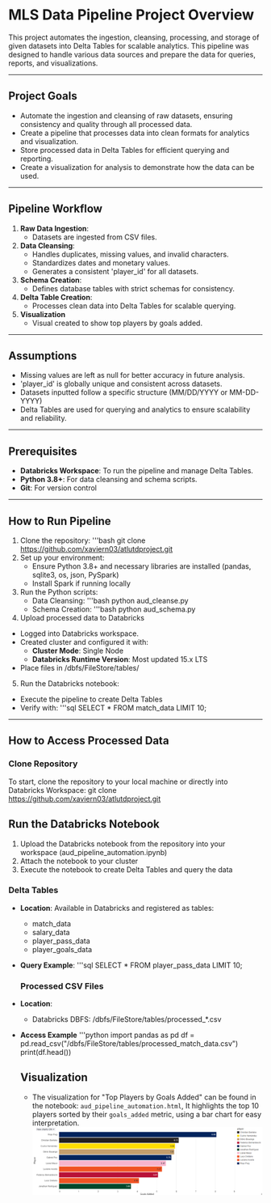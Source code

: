 # MLS Data Pipeline Project Overview
This project automates the ingestion, cleansing, processing, and storage of given datasets into Delta Tables for scalable analytics. This pipeline was designed to handle various data sources and prepare the data for queries, reports, and visualizations.

---

## Project Goals
- Automate the ingestion and cleansing of raw datasets, ensuring consistency and quality through all processed data.
- Create a pipeline that processes data into clean formats for analytics and visualization.
- Store processed data in Delta Tables for efficient querying and reporting.
- Create a visualization for analysis to demonstrate how the data can be used.

---

## Pipeline Workflow
1. **Raw Data Ingestion**:
   - Datasets are ingested from CSV files.
2. **Data Cleansing**:
   - Handles duplicates, missing values, and invalid characters.
   - Standardizes dates and monetary values.
   - Generates a consistent 'player_id' for all datasets.
3. **Schema Creation**:
   - Defines database tables with strict schemas for consistency.
4. **Delta Table Creation**:
   - Processes clean data into Delta Tables for scalable querying.
5. **Visualization**
   - Visual created to show top players by goals added.

---

## Assumptions
  - Missing values are left as null for better accuracy in future analysis.
  - 'player_id' is globally unique and consistent across datasets.
  - Datasets inputted follow a specific structure (MM/DD/YYYY or MM-DD-YYYY)
  - Delta Tables are used for querying and analytics to ensure scalability and reliability.

---
  
## Prerequisites
- **Databricks Workspace**: To run the pipeline and manage Delta Tables.
- **Python 3.8+**: For data cleansing and schema scripts.
- **Git**: For version control

---

## How to Run Pipeline
  1. Clone the repository:
     '''bash
     git clone https://github.com/xaviern03/atlutdproject.git
2. Set up your environment:
   - Ensure Python 3.8+ and necessary libraries are installed (pandas, sqlite3, os, json, PySpark)
   - Install Spark if running locally
3. Run the Python scripts:
   - Data Cleansing:
     '''bash
     python aud_cleanse.py
   - Schema Creation:
     '''bash
     python aud_schema.py
4. Upload processed data to Databricks
  - Logged into Databricks workspace.
  - Created cluster and configured it with:
      - **Cluster Mode**: Single Node
      - **Databricks Runtime Version**: Most updated 15.x LTS
  - Place files in /dbfs/FileStore/tables/
5. Run the Databricks notebook:
  - Execute the pipeline to create Delta Tables
  - Verify with:
    '''sql
    SELECT * FROM match_data LIMIT 10;

---

## How to Access Processed Data
### Clone Repository
To start, clone the repository to your local machine or directly into Databricks Workspace:
git clone https://github.com/xaviern03/atlutdproject.git

## Run the Databricks Notebook
1. Upload the Databricks notebook from the repository into your workspace (aud_pipeline_automation.ipynb)
2. Attach the notebook to your cluster
3. Execute the notebook to create Delta Tables and query the data

### Delta Tables
- **Location**: Available in Databricks and registered as tables:
  - match_data
  - salary_data
  - player_pass_data
  - player_goals_data

- **Query Example**:
  '''sql
  SELECT * FROM player_pass_data LIMIT 10;

  ### Processed CSV Files
- **Location**:
  - Databricks DBFS: /dbfs/FileStore/tables/processed_*.csv
- **Access Example**
  '''python
  import pandas as pd
  df = pd.read_csv("/dbfs/FileStore/tables/processed_match_data.csv")
  print(df.head())

  ## Visualization
  - The visualization for "Top Players by Goals Added" can be found in the notebook: `aud_pipeline_automation.html`, It highlights the top 10 players sorted by their `goals_added` metric, using a bar chart for easy interpretation.
    ![Top Players by Goals Added](topgadded.PNG)

  
    





